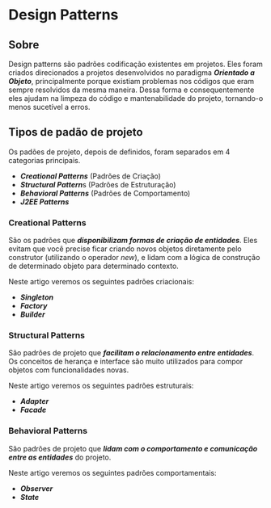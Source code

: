 # Design Patterns

## Sobre

Design patterns são padrões codificação existentes em projetos. Eles foram criados direcionados a projetos desenvolvidos no paradigma ***Orientado a Objeto***, principalmente porque existiam problemas nos códigos que eram sempre resolvidos da mesma maneira. Dessa forma e consequentemente eles ajudam na limpeza do código e mantenabilidade do projeto, tornando-o menos sucetível a erros.

## Tipos de padão de projeto

Os padões de projeto, depois de definidos, foram separados em 4 categorias principais.

* ***Creational Patterns*** (Padrões de Criação)
* ***Structural Pattern***s (Padrões de Estruturação)
* ***Behavioral Patterns*** (Padrões de Comportamento)
* ***J2EE Patterns***

### Creational Patterns

São os padrões que ***disponibilizam formas de criação de entidades***. Eles evitam que você precise ficar criando novos objetos diretamente pelo construtor (utilizando o operador *new*), e lidam com a lógica de construção de determinado objeto para determinado contexto. 

Neste artigo veremos os seguintes padrões criacionais:

* ***Singleton***
* ***Factory***
* ***Builder***


### Structural Patterns

São padrões de projeto que ***facilitam o relacionamento entre entidades***. Os conceitos de herança e interface são muito utilizados para compor objetos com funcionalidades novas. 

Neste artigo veremos os seguintes padrões estruturais:

* ***Adapter***
* ***Facade***

### Behavioral Patterns

São padrões de projeto que ***lidam com o comportamento e comunicação entre as entidades*** do projeto. 

Neste artigo veremos os seguintes padrões comportamentais:
 * ***Observer***
 * ***State***
 
